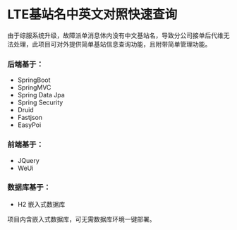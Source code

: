 # LTE基站名中英文对照快速查询
由于综服系统升级，故障派单消息体内没有中文基站名，导致分公司接单后代维无法处理，此项目可对外提供简单基站信息查询功能，且附带简单管理功能。

### 后端基于：
* SpringBoot
* SpringMVC
* Spring Data Jpa
* Spring Security
* Druid
* Fastjson
* EasyPoi
### 前端基于：
* JQuery
* WeUi
### 数据库基于：
* H2 嵌入式数据库

项目内含嵌入式数据库，可无需数据库环境一键部署。
